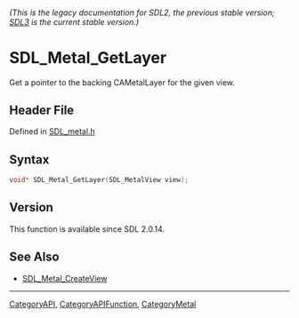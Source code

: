 ###### (This is the legacy documentation for SDL2, the previous stable version; [SDL3](https://wiki.libsdl.org/SDL3/) is the current stable version.)
# SDL_Metal_GetLayer

Get a pointer to the backing CAMetalLayer for the given view.

## Header File

Defined in [SDL_metal.h](https://github.com/libsdl-org/SDL/blob/SDL2/include/SDL_metal.h)

## Syntax

```c
void* SDL_Metal_GetLayer(SDL_MetalView view);
```

## Version

This function is available since SDL 2.0.14.

## See Also

- [SDL_Metal_CreateView](SDL_Metal_CreateView)

----
[CategoryAPI](CategoryAPI), [CategoryAPIFunction](CategoryAPIFunction), [CategoryMetal](CategoryMetal)

